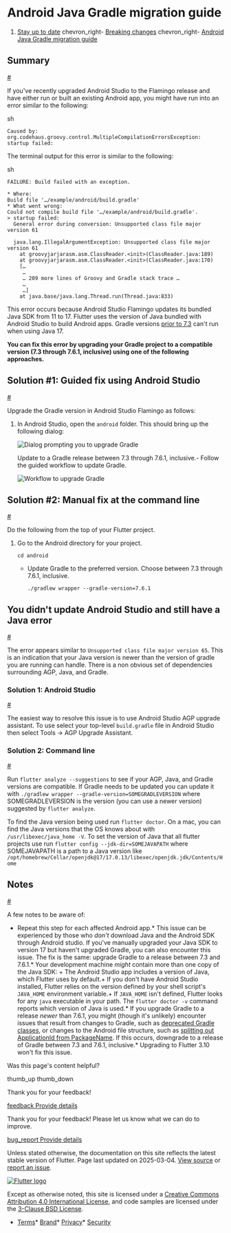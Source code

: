 Android Java Gradle migration guide
===================================

1. [Stay up to date](/release) chevron\_right- [Breaking changes](/release/breaking-changes) chevron\_right- [Android Java Gradle migration guide](/release/breaking-changes/android-java-gradle-migration-guide)

Summary
-------

[#](#summary)

If you've recently upgraded Android Studio to the Flamingo release and have either run or built an existing Android app, you might have run into an error similar to the following:

sh

```
Caused by: org.codehaus.groovy.control.MultipleCompilationErrorsException: startup failed:
```

The terminal output for this error is similar to the following:

sh

```
FAILURE: Build failed with an exception.

* Where:
Build file '…/example/android/build.gradle'
* What went wrong:
Could not compile build file '…/example/android/build.gradle'.
> startup failed:
  General error during conversion: Unsupported class file major version 61

  java.lang.IllegalArgumentException: Unsupported class file major version 61
  	at groovyjarjarasm.asm.ClassReader.<init>(ClassReader.java:189)
  	at groovyjarjarasm.asm.ClassReader.<init>(ClassReader.java:170)
  	[…
  	 …
  	 … 209 more lines of Groovy and Gradle stack trace …
  	 …
  	 …]
  	at java.base/java.lang.Thread.run(Thread.java:833)
```

This error occurs because Android Studio Flamingo updates its bundled Java SDK from 11 to 17. Flutter uses the version of Java bundled with Android Studio to build Android apps. Gradle versions [prior to 7.3](https://docs.gradle.org/current/userguide/compatibility.html#java) can't run when using Java 17.

**You can fix this error by upgrading your Gradle project to a compatible version (7.3 through 7.6.1, inclusive) using one of the following approaches.**

Solution #1: Guided fix using Android Studio
--------------------------------------------

[#](#solution-1-guided-fix-using-android-studio)

Upgrade the Gradle version in Android Studio Flamingo as follows:

1. In Android Studio, open the `android` folder. This should bring up the following dialog:

   ![Dialog prompting you to upgrade Gradle](/assets/images/docs/releaseguide/android-studio-flamingo-upgrade-alert.png)

   Update to a Gradle release between 7.3 through 7.6.1, inclusive.- Follow the guided workflow to update Gradle.

     ![Workflow to upgrade Gradle](/assets/images/docs/releaseguide/android-studio-flamingo-gradle-upgrade.png)

Solution #2: Manual fix at the command line
-------------------------------------------

[#](#solution-2-manual-fix-at-the-command-line)

Do the following from the top of your Flutter project.

1. Go to the Android directory for your project.

   ```
   cd android
   ```

   - Update Gradle to the preferred version. Choose between 7.3 through 7.6.1, inclusive.

     ```
     ./gradlew wrapper --gradle-version=7.6.1
     ```

You didn't update Android Studio and still have a Java error
------------------------------------------------------------

[#](#you-didnt-update-android-studio-and-still-have-a-java-error)

The error appears similar to `Unsupported class file major version 65`. This is an indication that your Java version is newer than the version of gradle you are running can handle. There is a non obvious set of dependencies surrounding AGP, Java, and Gradle.

### Solution 1: Android Studio

[#](#solution-1-android-studio)

The easiest way to resolve this issue is to use Android Studio AGP upgrade assistant. To use select your top-level `build.gradle` file in Android Studio then select Tools -> AGP Upgrade Assistant.

### Solution 2: Command line

[#](#solution-2-command-line)

Run `flutter analyze --suggestions` to see if your AGP, Java, and Gradle versions are compatible. If Gradle needs to be updated you can update it with `./gradlew wrapper --gradle-version=SOMEGRADLEVERSION` where SOMEGRADLEVERSION is the version (you can use a newer version) suggested by `flutter analyze`.

To find the Java version being used run `flutter doctor`. On a mac, you can find the Java versions that the OS knows about with `/usr/libexec/java_home -V`. To set the version of Java that all flutter projects use run `flutter config --jdk-dir=SOMEJAVAPATH` where SOMEJAVAPATH is a path to a Java version like `/opt/homebrew/Cellar/openjdk@17/17.0.13/libexec/openjdk.jdk/Contents/Home`

Notes
-----

[#](#notes)

A few notes to be aware of:

* Repeat this step for each affected Android app.* This issue can be experienced by those who *don't* download Java and the Android SDK through Android studio. If you've manually upgraded your Java SDK to version 17 but haven't upgraded Gradle, you can also encounter this issue. The fix is the same: upgrade Gradle to a release between 7.3 and 7.6.1.* Your development machine *might* contain more than one copy of the Java SDK:
      + The Android Studio app includes a version of Java, which Flutter uses by default.+ If you don't have Android Studio installed, Flutter relies on the version defined by your shell script's `JAVA_HOME` environment variable.+ If `JAVA_HOME` isn't defined, Flutter looks for any `java` executable in your path. The `flutter doctor -v` command reports which version of Java is used.* If you upgrade Gradle to a release *newer* than 7.6.1, you might (though it's unlikely) encounter issues that result from changes to Gradle, such as [deprecated Gradle classes](https://docs.gradle.org/7.6/javadoc/deprecated-list.html), or changes to the Android file structure, such as [splitting out ApplicationId from PackageName](http://tools.android.com/tech-docs/new-build-system/applicationid-vs-packagename). If this occurs, downgrade to a release of Gradle between 7.3 and 7.6.1, inclusive.* Upgrading to Flutter 3.10 won't fix this issue.

Was this page's content helpful?

thumb\_up thumb\_down

Thank you for your feedback!

 [feedback Provide details](https://github.com/flutter/website/issues/new?template=1_page_issue.yml&&page-url=https://docs.flutter.dev/release/breaking-changes/android-java-gradle-migration-guide/&page-source=https://github.com/flutter/website/tree/main/src/content/release/breaking-changes/android-java-gradle-migration-guide.md)

Thank you for your feedback! Please let us know what we can do to improve.

 [bug\_report Provide details](https://github.com/flutter/website/issues/new?template=1_page_issue.yml&&page-url=https://docs.flutter.dev/release/breaking-changes/android-java-gradle-migration-guide/&page-source=https://github.com/flutter/website/tree/main/src/content/release/breaking-changes/android-java-gradle-migration-guide.md)

Unless stated otherwise, the documentation on this site reflects the latest stable version of Flutter. Page last updated on 2025-03-04. [View source](https://github.com/flutter/website/tree/main/src/content/release/breaking-changes/android-java-gradle-migration-guide.md) or [report an issue](https://github.com/flutter/website/issues/new?template=1_page_issue.yml&&page-url=https://docs.flutter.dev/release/breaking-changes/android-java-gradle-migration-guide/&page-source=https://github.com/flutter/website/tree/main/src/content/release/breaking-changes/android-java-gradle-migration-guide.md "Report an issue with this page").

[![Flutter logo](/assets/images/branding/flutter/logo+text/horizontal/white.svg)](https://flutter.dev)

Except as otherwise noted, this site is licensed under a [Creative Commons Attribution 4.0 International License](https://creativecommons.org/licenses/by/4.0/), and code samples are licensed under the [3-Clause BSD License](https://opensource.org/licenses/BSD-3-Clause).

* [Terms](/tos "Terms of use")* [Brand](/brand "Brand usage guidelines")* [Privacy](https://policies.google.com/privacy "Privacy policy")* [Security](/security "Security philosophy and practices")

   